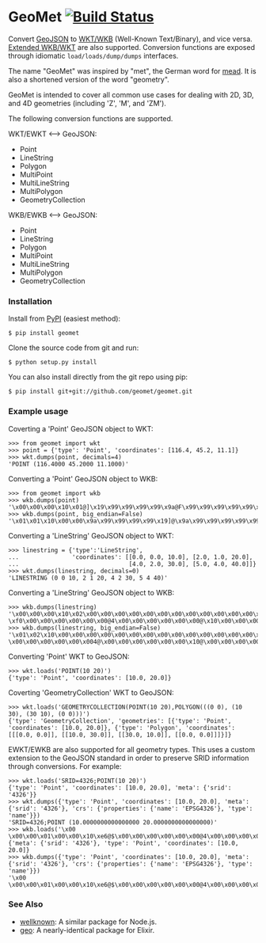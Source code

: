 GeoMet [![Build Status](https://secure.travis-ci.org/geomet/geomet.png?branch=master)](http://travis-ci.org/geomet/geomet)
======

Convert [GeoJSON](http://www.geojson.org/geojson-spec.html) to
[WKT/WKB](http://en.wikipedia.org/wiki/Well-known_text) (Well-Known
Text/Binary), and vice versa. [Extended WKB/WKT](https://postgis.net/docs/using_postgis_dbmanagement.html#EWKB_EWKT)
are also supported. Conversion functions are exposed through
idiomatic `load/loads/dump/dumps` interfaces.

The name "GeoMet" was inspired by "met", the German word for
[mead](http://en.wikipedia.org/wiki/Mead). It is also a shortened version of
the word "geometry".

GeoMet is intended to cover all common use cases for dealing with 2D, 3D, and
4D geometries (including 'Z', 'M', and 'ZM').

The following conversion functions are supported.

WKT/EWKT <--> GeoJSON:

- Point
- LineString
- Polygon
- MultiPoint
- MultiLineString
- MultiPolygon
- GeometryCollection

WKB/EWKB <--> GeoJSON:

- Point
- LineString
- Polygon
- MultiPoint
- MultiLineString
- MultiPolygon
- GeometryCollection

### Installation ###

Install from [PyPI](https://pypi.python.org/pypi) (easiest method):

    $ pip install geomet

Clone the source code from git and run:

    $ python setup.py install

You can also install directly from the git repo using pip:

    $ pip install git+git://github.com/geomet/geomet.git

### Example usage ###

Coverting a 'Point' GeoJSON object to WKT:

    >>> from geomet import wkt
    >>> point = {'type': 'Point', 'coordinates': [116.4, 45.2, 11.1]}
    >>> wkt.dumps(point, decimals=4)
    'POINT (116.4000 45.2000 11.1000)'

Converting a 'Point' GeoJSON object to WKB:

    >>> from geomet import wkb
    >>> wkb.dumps(point)
    '\x00\x00\x00\x10\x01@]\x19\x99\x99\x99\x99\x9a@F\x99\x99\x99\x99\x99\x9a@&333333'
    >>> wkb.dumps(point, big_endian=False)
    '\x01\x01\x10\x00\x00\x9a\x99\x99\x99\x99\x19]@\x9a\x99\x99\x99\x99\x99F@333333&@'

Converting a 'LineString' GeoJSON object to WKT:

    >>> linestring = {'type':'LineString',
    ...               'coordinates': [[0.0, 0.0, 10.0], [2.0, 1.0, 20.0],
    ...                               [4.0, 2.0, 30.0], [5.0, 4.0, 40.0]]}
    >>> wkt.dumps(linestring, decimals=0)
    'LINESTRING (0 0 10, 2 1 20, 4 2 30, 5 4 40)'

Converting a 'LineString' GeoJSON object to WKB:

    >>> wkb.dumps(linestring)
    '\x00\x00\x00\x10\x02\x00\x00\x00\x00\x00\x00\x00\x00\x00\x00\x00\x00\x00\x00\x00\x00@$\x00\x00\x00\x00\x00\x00@\x00\x00\x00\x00\x00\x00\x00?\xf0\x00\x00\x00\x00\x00\x00@4\x00\x00\x00\x00\x00\x00@\x10\x00\x00\x00\x00\x00\x00@\x00\x00\x00\x00\x00\x00\x00@>\x00\x00\x00\x00\x00\x00@\x14\x00\x00\x00\x00\x00\x00@\x10\x00\x00\x00\x00\x00\x00@D\x00\x00\x00\x00\x00\x00'
    >>> wkb.dumps(linestring, big_endian=False)
    '\x01\x02\x10\x00\x00\x00\x00\x00\x00\x00\x00\x00\x00\x00\x00\x00\x00\x00\x00\x00\x00\x00\x00\x00\x00\x00\x00$@\x00\x00\x00\x00\x00\x00\x00@\x00\x00\x00\x00\x00\x00\xf0?\x00\x00\x00\x00\x00\x004@\x00\x00\x00\x00\x00\x00\x10@\x00\x00\x00\x00\x00\x00\x00@\x00\x00\x00\x00\x00\x00>@\x00\x00\x00\x00\x00\x00\x14@\x00\x00\x00\x00\x00\x00\x10@\x00\x00\x00\x00\x00\x00D@'

Converting 'Point' WKT to GeoJSON:

    >>> wkt.loads('POINT(10 20)')
    {'type': 'Point', 'coordinates': [10.0, 20.0]}

Coverting 'GeometryCollection' WKT to GeoJSON:

    >>> wkt.loads('GEOMETRYCOLLECTION(POINT(10 20),POLYGON(((0 0), (10 30), (30 10), (0 0)))')
    {'type': 'GeometryCollection', 'geometries': [{'type': 'Point', 'coordinates': [10.0, 20.0]}, {'type': 'Polygon', 'coordinates': [[[0.0, 0.0]], [[10.0, 30.0]], [[30.0, 10.0]], [[0.0, 0.0]]]}]}

EWKT/EWKB are also supported for all geometry types. This uses a custom extension
to the GeoJSON standard in order to preserve SRID information through conversions.
For example:

    >>> wkt.loads('SRID=4326;POINT(10 20)')
    {'type': 'Point', 'coordinates': [10.0, 20.0], 'meta': {'srid': '4326'}}
    >>> wkt.dumps({'type': 'Point', 'coordinates': [10.0, 20.0], 'meta': {'srid': '4326'}, 'crs': {'properties': {'name': 'EPSG4326'}, 'type': 'name'}})
    'SRID=4326;POINT (10.0000000000000000 20.0000000000000000)'
    >>> wkb.loads('\x00 \x00\x00\x01\x00\x00\x10\xe6@$\x00\x00\x00\x00\x00\x00@4\x00\x00\x00\x00\x00\x00')
    {'meta': {'srid': '4326'}, 'type': 'Point', 'coordinates': [10.0, 20.0]}
    >>> wkb.dumps({'type': 'Point', 'coordinates': [10.0, 20.0], 'meta': {'srid': '4326'}, 'crs': {'properties': {'name': 'EPSG4326'}, 'type': 'name'}})
    '\x00 \x00\x00\x01\x00\x00\x10\xe6@$\x00\x00\x00\x00\x00\x00@4\x00\x00\x00\x00\x00\x00'


### See Also ###

- [wellknown](https://github.com/mapbox/wellknown): A similar package for Node.js.
- [geo](https://github.com/bryanjos/geo): A nearly-identical package for Elixir.
